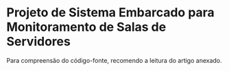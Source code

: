 # Projeto de Sistema Embarcado para Monitoramento de Salas de Servidores
Para compreensão do código-fonte, recomendo a leitura do artigo anexado. 
